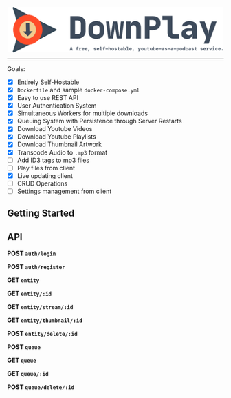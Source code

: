 <p style="text-align:center">
<img src=".github/logo.png" style="display: block; margin: 0 auto; max-width: 100%; width: 500px">
</p>

---

Goals:

- [x] Entirely Self-Hostable
- [x] `Dockerfile` and sample `docker-compose.yml`
- [x] Easy to use REST API
- [x] User Authentication System
- [x] Simultaneous Workers for multiple downloads
- [x] Queuing System with Persistence through Server Restarts
- [x] Download Youtube Videos
- [x] Download Youtube Playlists
- [x] Download Thumbnail Artwork
- [x] Transcode Audio to `.mp3` format
- [ ] Add ID3 tags to mp3 files
- [ ] Play files from client
- [x] Live updating client
- [ ] CRUD Operations
- [ ] Settings management from client

## Getting Started

## API

**POST `auth/login`**

**POST `auth/register`**

**GET `entity`**

**GET `entity/:id`**

**GET `entity/stream/:id`**

**GET `entity/thumbnail/:id`**

**POST `entity/delete/:id`**

**POST `queue`**

**GET `queue`**

**GET `queue/:id`**

**POST `queue/delete/:id`**
